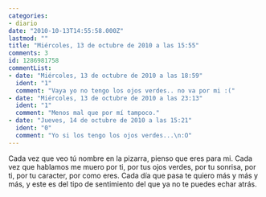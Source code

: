 ```yaml
---
categories:
- diario
date: "2010-10-13T14:55:58.000Z"
lastmod: ""
title: "Miércoles, 13 de octubre de 2010 a las 15:55"
comments: 3
id: 1286981758
commentList:
- date: "Miércoles, 13 de octubre de 2010 a las 18:59"
  ident: "1"
  comment: "Vaya yo no tengo los ojos verdes.. no va por mi :("
- date: "Miércoles, 13 de octubre de 2010 a las 23:13"
  ident: "1"
  comment: "Menos mal que por mí tampoco."
- date: "Jueves, 14 de octubre de 2010 a las 15:21"
  ident: "0"
  comment: "Yo si los tengo los ojos verdes...\n:O"
---
```


Cada vez que veo tú nombre en la pizarra, pienso que eres para mi. Cada vez que hablamos me muero por ti, por tus ojos verdes, por tu sonrisa, por ti, por tu caracter, por como eres. Cada día que pasa te quiero más y más y más, y este es del tipo de sentimiento del que ya no te puedes echar atrás.